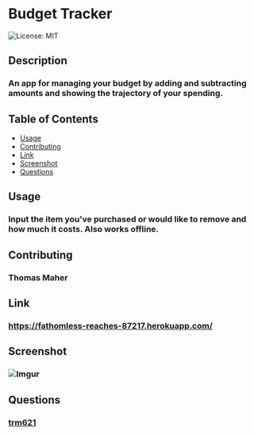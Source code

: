 # Budget Tracker
  ![License: MIT](https://img.shields.io/badge/License-MIT-yellow.svg)
  ## Description
  ### An app for managing your budget by adding and subtracting amounts and showing the trajectory of your spending.
  ## Table of Contents
  - <a href="#usage">Usage</a>
  - <a href="#contributing">Contributing</a>
  - <a href="#link">Link</a>
  - <a href="#screenshot">Screenshot</a>
  - <a href="#questions">Questions</a>
  ## Usage
  ### Input the item you've purchased or would like to remove and how much it costs. Also works offline.
  ## Contributing
  ### Thomas Maher
  ## Link
  ### https://fathomless-reaches-87217.herokuapp.com/
  ## Screenshot
  ### ![Imgur](https://imgur.com/Y36oRNp.png)
  ## Questions
  ### <a href="https://www.github.com/trm621">trm621</a>
